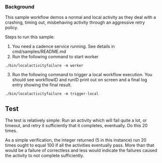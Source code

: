 ### Background 

This sample workflow demos a normal and local activity as they deal with a crashing, timing out, misbehaving activity through an aggressive retry policy.

Steps to run this sample:
1) You need a cadence service running. See details in cmd/samples/README.md
2) Run the following command to start worker
```
./bin/localactivityfailure -m worker
```
3) Run the following command to trigger a local workflow execution. You should see workflowID and runID print out on screen and a final log entry showing the final result.
```
./bin/localactivityfailure -m trigger-local
```

## Test

The test is relatively simple: Run an activity which will fail quite a lot, or timeout, and retry it sufficiently that it completes, eventually. Do this 20 times.

As a simple verification, the integer returned (5 in this instance) run 20 times ought to equal 100 if all the activities eventually pass. More than that would be a failure of correctless and less would indicate the failures caused the activity to not complete sufficiently.